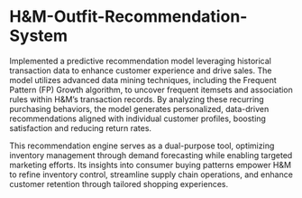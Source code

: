 # H&M-Outfit-Recommendation-System

Implemented a predictive recommendation model leveraging historical transaction data to enhance customer experience and drive sales. The model utilizes advanced data mining techniques, including the Frequent Pattern (FP) Growth algorithm, to uncover frequent itemsets and association rules within H&M’s transaction records. By analyzing these recurring purchasing behaviors, the model generates personalized, data-driven recommendations aligned with individual customer profiles, boosting satisfaction and reducing return rates.

This recommendation engine serves as a dual-purpose tool, optimizing inventory management through demand forecasting while enabling targeted marketing efforts. Its insights into consumer buying patterns empower H&M to refine inventory control, streamline supply chain operations, and enhance customer retention through tailored shopping experiences.
 
